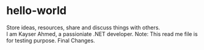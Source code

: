 # hello-world
Store ideas, resources, share and discuss things with others.</br>
I am Kayser Ahmed, a passioniate .NET developer.
Note: This read me file is for testing purpose.
Final Changes.
